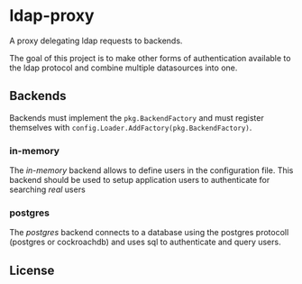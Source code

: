 ldap-proxy
==========

A proxy delegating ldap requests to backends.

The goal of this project is to make other forms of authentication available to
the ldap protocol and combine multiple datasources into one.

Backends
--------

Backends must implement the `pkg.BackendFactory` and must register themselves
with `config.Loader.AddFactory(pkg.BackendFactory)`.

### in-memory

The *in-memory* backend allows to define users in the configuration file. This
backend should be used to setup application users to authenticate for searching
*real* users

### postgres

The *postgres* backend connects to a database using the postgres protocoll
(postgres or cockroachdb) and uses sql to authenticate and query users.

License
-------



